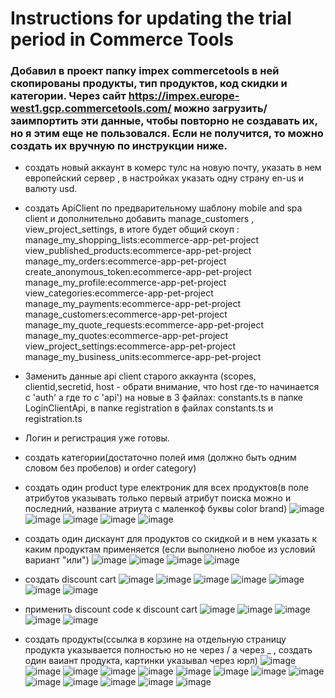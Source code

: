 # Instructions for updating the trial period in Commerce Tools

### Добавил в проект папку impex commercetools  в ней скопированы продукты, тип продуктов, код скидки и категории. Через сайт https://impex.europe-west1.gcp.commercetools.com/ можно загрузить/заимпортить эти данные, чтобы повторно не создавать их, но я этим еще не пользовался. Если не получится, то можно создать их вручную по инструкции ниже.

- создать новый аккаунт в комерс тулс на новую почту, указать в нем европейский сервер , в настройках указать одну страну en-us и валюту usd.
- создать ApiClient по предварительному шаблону mobile and spa client и дополнительно добавить manage_customers , view_project_settings, в итоге будет общий скоуп : manage_my_shopping_lists:ecommerce-app-pet-project view_published_products:ecommerce-app-pet-project manage_my_orders:ecommerce-app-pet-project create_anonymous_token:ecommerce-app-pet-project manage_my_profile:ecommerce-app-pet-project view_categories:ecommerce-app-pet-project manage_my_payments:ecommerce-app-pet-project manage_customers:ecommerce-app-pet-project manage_my_quote_requests:ecommerce-app-pet-project manage_my_quotes:ecommerce-app-pet-project view_project_settings:ecommerce-app-pet-project manage_my_business_units:ecommerce-app-pet-project

- Заменить данные api client старого  аккаунта (scopes, clientid,secretid, host - обрати внимание, что host где-то начинается с 'auth' а где то с 'api') на новые в 3 файлах: constants.ts в папке LoginClientApi, в папке registration в файлах constants.ts и registration.ts
- Логин и регистрация уже готовы.
- создать категории(достаточно полей имя (должно быть одним словом без пробелов) и order category)
- создать один product type електроник для всех продуктов(в поле атрибутов указывать только первый атрибут поиска можно и последний, название атриута с маленкоф буквы color brand)
  ![image](https://github.com/Andrei-Kochetov/eCommerce-App/assets/118794264/21e3b232-7537-494e-8d1c-379f59587425)
  ![image](https://github.com/Andrei-Kochetov/eCommerce-App/assets/118794264/16208094-b38d-4458-9529-9c121f66d585)
  ![image](https://github.com/Andrei-Kochetov/eCommerce-App/assets/118794264/d62b30f6-a793-4c51-ae91-936863e376a3)
  ![image](https://github.com/Andrei-Kochetov/eCommerce-App/assets/118794264/5593bb18-8f7a-46b0-abc0-7e8240f99711)
  ![image](https://github.com/Andrei-Kochetov/eCommerce-App/assets/118794264/730a6b50-3f66-41a7-bb95-17f21915fce4)


- создать один дискаунт для продуктов со скидкой и в нем указать к каким продуктам применяется (если выполнено любое из условий вариант "или")
  ![image](https://github.com/Andrei-Kochetov/eCommerce-App/assets/118794264/990b3047-4e7d-4c06-bbd4-20355eed663d)
  ![image](https://github.com/Andrei-Kochetov/eCommerce-App/assets/118794264/bb31ef38-788f-41fb-b94f-e927eb14cffa)
  ![image](https://github.com/Andrei-Kochetov/eCommerce-App/assets/118794264/ea1be542-8bba-41e2-9f28-9e7f1a4eeff2)
  ![image](https://github.com/Andrei-Kochetov/eCommerce-App/assets/118794264/e13dda30-6597-476e-9d20-4e5b74a76bc0)





- создать discount cart 
  ![image](https://github.com/Andrei-Kochetov/eCommerce-App/assets/118794264/547164d8-4ef2-4aa4-a7a9-9e99ed298ae6)
  ![image](https://github.com/Andrei-Kochetov/eCommerce-App/assets/118794264/fd43cbf2-cd49-4041-a9e3-fbc866b3374e)
  ![image](https://github.com/Andrei-Kochetov/eCommerce-App/assets/118794264/fdc25e29-8118-47ab-9369-1ed3f3298536)
  ![image](https://github.com/Andrei-Kochetov/eCommerce-App/assets/118794264/0ced97ed-93da-4a81-ab95-504317c66f9a)
  ![image](https://github.com/Andrei-Kochetov/eCommerce-App/assets/118794264/b3705c25-df5c-4f20-b5ea-af1b1d6ae873)
  ![image](https://github.com/Andrei-Kochetov/eCommerce-App/assets/118794264/bef5a8c9-5a7b-474a-a019-82c4d7dbb64a)
  ![image](https://github.com/Andrei-Kochetov/eCommerce-App/assets/118794264/d36a27dc-efe8-4e0d-ac88-d2891c37d7fd)



  
- применить discount code к discount cart 
  ![image](https://github.com/Andrei-Kochetov/eCommerce-App/assets/118794264/4c29de0a-2f1d-4eca-8143-92b80486d570)
  ![image](https://github.com/Andrei-Kochetov/eCommerce-App/assets/118794264/de0f8d8a-b4ef-4ee2-8f85-90abfa495b49)
  ![image](https://github.com/Andrei-Kochetov/eCommerce-App/assets/118794264/2070c207-d705-4a6f-bfec-3a932a2ab30b)
  ![image](https://github.com/Andrei-Kochetov/eCommerce-App/assets/118794264/251f5dd4-328c-4fdc-a6d1-110595a5c806)
  ![image](https://github.com/Andrei-Kochetov/eCommerce-App/assets/118794264/f8e151dc-ad9b-428a-8657-261a37e8626b)




- создать продукты(ссылка в корзине на отдельную страницу продукта указывается полностью но не через / а через _ , создать один ваиант продукта, картинки указывал через юрл)
  ![image](https://github.com/Andrei-Kochetov/eCommerce-App/assets/118794264/34b86e7b-6159-4c04-812f-4a7609586661)
  ![image](https://github.com/Andrei-Kochetov/eCommerce-App/assets/118794264/09e05f0b-5dee-4141-9bcb-3a948eacc655)
  ![image](https://github.com/Andrei-Kochetov/eCommerce-App/assets/118794264/a45e6f19-c251-45e1-a744-563620330d64)
  ![image](https://github.com/Andrei-Kochetov/eCommerce-App/assets/118794264/2620078a-eb43-42eb-a380-0ed187bb299d)
  ![image](https://github.com/Andrei-Kochetov/eCommerce-App/assets/118794264/c40840fd-0081-4007-a58c-dc3f31554712)
  ![image](https://github.com/Andrei-Kochetov/eCommerce-App/assets/118794264/b1b871b4-69d9-4309-b3b3-d6682c520b75)
  ![image](https://github.com/Andrei-Kochetov/eCommerce-App/assets/118794264/4d1c1aca-6b45-49b7-993c-82a5c43baf2c)
  ![image](https://github.com/Andrei-Kochetov/eCommerce-App/assets/118794264/614068f9-9e83-46ac-b594-eaf572e95216)
  ![image](https://github.com/Andrei-Kochetov/eCommerce-App/assets/118794264/f1eb0a57-225d-415b-b6e1-9e634c1161bf)
  ![image](https://github.com/Andrei-Kochetov/eCommerce-App/assets/118794264/e660397c-5835-493a-bdd4-e3eecdbcd797)
  ![image](https://github.com/Andrei-Kochetov/eCommerce-App/assets/118794264/a686e9b3-93be-483b-b2b9-b3e251ec93ca)
  ![image](https://github.com/Andrei-Kochetov/eCommerce-App/assets/118794264/d086bf66-8142-4603-9a94-99f42f8d7889)
  ![image](https://github.com/Andrei-Kochetov/eCommerce-App/assets/118794264/0f008135-0846-41a6-9f73-3b09b81d1a6d)
  ![image](https://github.com/Andrei-Kochetov/eCommerce-App/assets/118794264/06bf6b6e-ef2c-4b29-944a-bdf82f766650)

